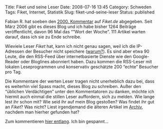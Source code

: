Title: Fiket und seine Leser
Date: 2008-07-16 13:45
Category: Schweden
Tags: Fiket, Internet, Statistik
Slug: fiket-und-seine-leser
Status: published

Fabian R. hat soeben den [2000.
Kommentar](http://www.fiket.de/2008/07/14/sommerwetter/#comment-46887)
auf *Fiket.de* abgegeben. Seit März 2006 gibt es dieses Blog und ich
habe bisher 1264 Beiträge veröffentlicht, davon 96 Mal das “”Wort der
Woche”. 111 Artikel warten darauf, dass ich sie zu Ende schreibe.

Wieviele Leser *Fiket* hat, kann ich nicht genau sagen, weil ich die
IP-Adressen der Besucher nicht speichere
([warum?](http://blogblog.thomasmarquart.net/2007/10/02/nicht-speichern/)).
Es sind aber etwa 90 Leute, die den RSS-Feed über internetbasierte
Dienste wie den Google-Reader oder Bloglines abonniert haben. Dazu
kommen die RSS-Leser mit lokalen Leseprogrammen und konservativ
geschätzte 200 “echte” Besucher pro Tag.

Die Kommentare der werten Leser tragen nicht unerheblich dazu bei, dass
es weiterhin viel Spass macht, dieses Blog zu schreiben. Außer den
“üblichen Verdächtigen” unter den Kommentatoren zu danken, möchte ich
hiermit auch einmal die stillen Leser auffordern, sich zu melden. Wie
lange lest ihr schon mit? Wie seid ihr auf mein Blog gestoßen? Was
findet ihr gut an *Fiket*? Was nicht? Liest irgendjemand die älteren
Artikel im [Archiv](http://www.fiket.de/archiv/), nachdem man hierher
gefunden hat?

Zum kommentieren [hier
entlang](http://www.fiket.de/2008/07/16/fiket-und-seine-leser/#comments).
Ich bin gespannt…

